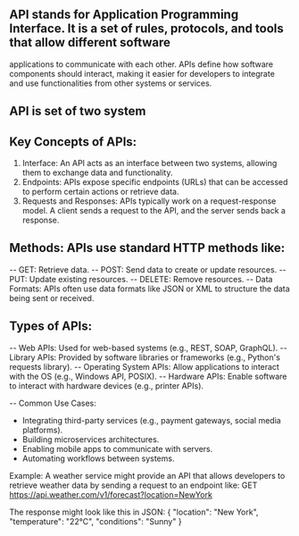 ## API stands for Application Programming Interface. It is a set of rules, protocols, and tools that allow different software
   applications to communicate with each other. APIs define how software components should interact, making it easier for 
   developers to integrate and use functionalities from other systems or services.

## API is set of two system

## Key Concepts of APIs:

1. Interface: An API acts as an interface between two systems, allowing them to exchange data and functionality.
2. Endpoints: APIs expose specific endpoints (URLs) that can be accessed to perform certain actions or retrieve data.
3. Requests and Responses: APIs typically work on a request-response model. A client sends a request to the API, and the 
   server sends back a response.

## Methods: APIs use standard HTTP methods like:
-- GET: Retrieve data.
-- POST: Send data to create or update resources.
-- PUT: Update existing resources.
-- DELETE: Remove resources.
-- Data Formats: APIs often use data formats like JSON or XML to structure the data being sent or received.

## Types of APIs:

-- Web APIs: Used for web-based systems (e.g., REST, SOAP, GraphQL).
-- Library APIs: Provided by software libraries or frameworks (e.g., Python's requests library).
-- Operating System APIs: Allow applications to interact with the OS (e.g., Windows API, POSIX).
-- Hardware APIs: Enable software to interact with hardware devices (e.g., printer APIs).

-- Common Use Cases:
- Integrating third-party services (e.g., payment gateways, social media platforms).
- Building microservices architectures.
- Enabling mobile apps to communicate with servers.
- Automating workflows between systems.

Example:
A weather service might provide an API that allows developers to retrieve weather data by sending a request to an endpoint like:
GET https://api.weather.com/v1/forecast?location=NewYork

The response might look like this in JSON:
{
"location": "New York",
"temperature": "22°C",
"conditions": "Sunny"
}